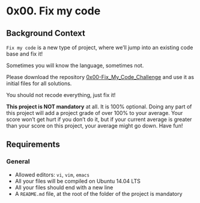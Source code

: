 <h1 class="gap">0x00. Fix my code</h1>
<div class="gap" id="project-description">
  <h2>Background Context</h2>

<p><code>Fix my code</code> is a new type of project, where we’ll jump into an existing code base and fix it!</p>

<p>Sometimes you will know the language, sometimes not.</p>

<p>Please download the repository <a href="/rltoken/V1o_qyMWRS-uCTQX1t5VrQ" title="0x00-Fix_My_Code_Challenge" target="_blank">0x00-Fix_My_Code_Challenge</a> and use it as initial files for all solutions.</p>

<p>You should not recode everything, just fix it!</p>

<p><strong>This project is NOT mandatory</strong> at all. It is 100% optional. Doing any part of this project will add a project grade of over 100% to your average. Your score won’t get hurt if you don’t do it, but if your current average is greater than your score on this project, your average might go down. Have fun!</p>

<h2>Requirements</h2>

<h3>General</h3>

<ul>
<li>Allowed editors: <code>vi</code>, <code>vim</code>, <code>emacs</code></li>
<li>All your files will be compiled on Ubuntu 14.04 LTS</li>
<li>All your files should end with a new line</li>
<li>A <code>README.md</code> file, at the root of the folder of the project is mandatory</li>
</ul>

</div>
